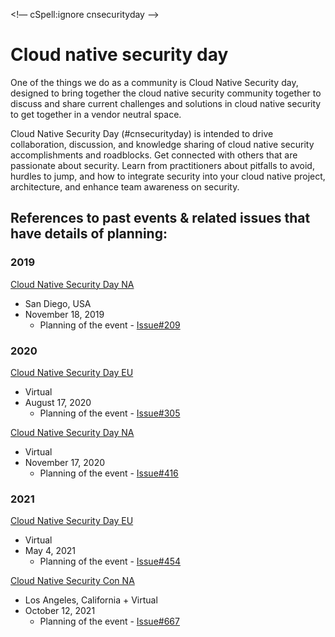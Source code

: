 <!— cSpell:ignore cnsecurityday —>

# Cloud native security day
One of the things we do as a community is Cloud Native Security day, designed 
to bring together the cloud native security community together to discuss 
and share current challenges and solutions in cloud native security to get together 
in a vendor neutral space.

Cloud Native Security Day (#cnsecurityday) is intended to drive collaboration, discussion, 
and knowledge sharing of cloud native security accomplishments and roadblocks. Get connected with 
others that are passionate about security. Learn from practitioners about pitfalls to avoid, 
hurdles to jump, and how to integrate security into your cloud native project, architecture, 
and enhance team awareness on security.

## References to past events & related issues that have details of planning: 

### 2019

[Cloud Native Security Day NA](https://events19.linuxfoundation.org/events/cloud-native-security-day-2019/)
- San Diego, USA 
- November 18, 2019
  * Planning of the event - [Issue#209](https://github.com/cncf/tag-security/issues/209)


### 2020

[Cloud Native Security Day EU](https://events.linuxfoundation.org/archive/2020/cloud-native-security-day/)
- Virtual
- August 17, 2020
  * Planning of the event - [Issue#305](https://github.com/cncf/tag-security/issues/305)


[Cloud Native Security Day NA](https://events.linuxfoundation.org/cloud-native-security-day-north-america/)
- Virtual
- November 17, 2020
  * Planning of the event - [Issue#416](https://github.com/cncf/tag-security/issues/416)


### 2021

[Cloud Native Security Day EU](https://events.linuxfoundation.org/cloud-native-security-day-europe/)
- Virtual
- May 4, 2021
  * Planning of the event - [Issue#454](https://github.com/cncf/tag-security/issues/454)


[Cloud Native Security Con NA](https://kccncna2021.sched.com/event/leYD?iframe=no)
- Los Angeles, California + Virtual
- October 12, 2021
  * Planning of the event - [Issue#667](https://github.com/cncf/tag-security/issues/667)

